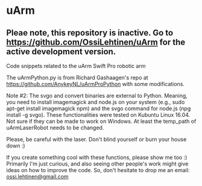 # uArm
## Pleae note, this repository is inactive. Go to https://github.com/OssiLehtinen/uArm for the active development version.



Code snippets related to the uArm Swift Pro robotic arm

The uArmPython.py is from Richard Gashaagen's repo at https://github.com/AnykeyNL/uArmProPython with some modifications. 

Note #2: The svgo and convert binaries are external to Python. Meaning, you need to install imagemagick and node.js on your system (e.g., sudo apt-get install imagemagick npm) and the svgo command for node.js (npg install -g svgo). These functionalities were tested on Kubuntu Linux 16.04. Not sure if they can be made to work on Windows. At least the temp_path of uArmLaserRobot needs to be changed.

Please, be careful with the laser. Don't blind yourself or burn your house down :)

If you create something cool with these functions, please show me too :) Primarily I'm just curious, and also seeing other people's work might give ideas on how to improve the code. So, don't hesitate to drop me an email: ossi.lehtinen@gmail.com

